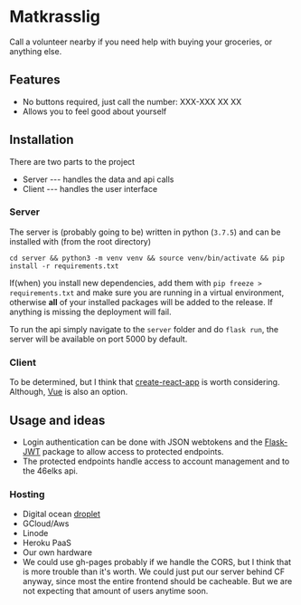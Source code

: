 # Matkrasslig

Call a volunteer nearby if you need help with buying your groceries, or anything else.

## Features
 - No buttons required, just call the number: XXX-XXX XX XX
 - Allows you to feel good about yourself

## Installation
There are two parts to the project
 - Server --- handles the data and api calls
 - Client --- handles the user interface

### Server
The server is (probably going to be) written in python (`3.7.5`) and can be installed with (from the root directory)
```
cd server && python3 -m venv venv && source venv/bin/activate && pip install -r requirements.txt
```
If(when) you install new dependencies, add them with `pip freeze > requirements.txt` and make sure you are running in a virtual environment, otherwise **all** of your installed packages will be added to the release. If anything is missing the deployment will fail.

To run the api simply navigate to the `server` folder and do `flask run`, the server will be available on port 5000 by default.

### Client
To be determined, but I think that [create-react-app](https://github.com/facebook/create-react-app) is worth considering. Although, [Vue](https://cli.vuejs.org/guide/creating-a-project.html) is also an option.

## Usage and ideas
- Login authentication can be done with JSON webtokens and the [Flask-JWT](https://pythonhosted.org/Flask-JWT/) package to allow access to protected endpoints.
- The protected endpoints handle access to account management and to the 46elks api.

### Hosting
- Digital ocean [droplet](https://www.digitalocean.com/products/droplets/)
- GCloud/Aws
- Linode
- Heroku PaaS
- Our own hardware
- We could use gh-pages probably if we handle the CORS, but I think that is more trouble than it's worth. We could just put our server behind CF anyway, since most the entire frontend should be cacheable. But we are not expecting that amount of users anytime soon.
